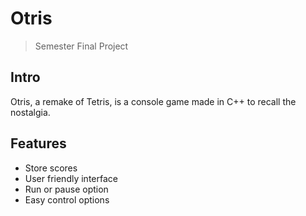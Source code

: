 # Otris
> Semester Final Project 

## Intro
Otris, a remake of Tetris, is a console game made in C++ to recall the nostalgia.

## Features
* Store scores
* User friendly interface
* Run or pause option
* Easy control options
